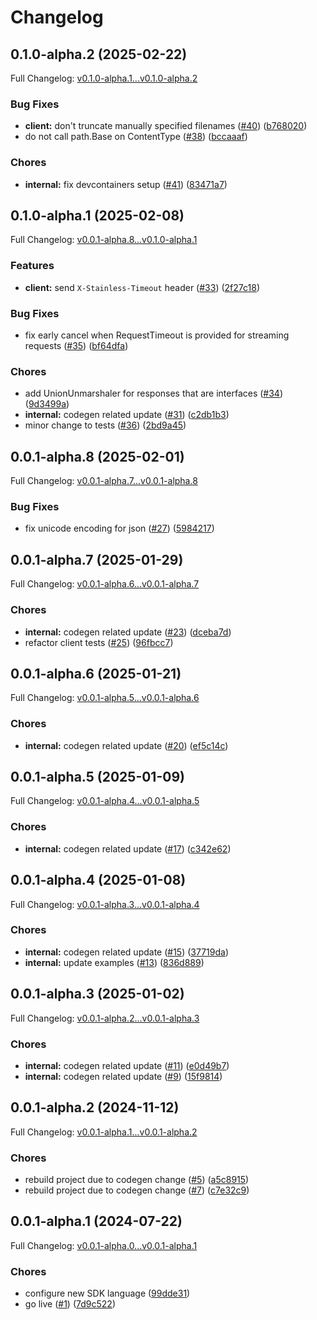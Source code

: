 # Changelog

## 0.1.0-alpha.2 (2025-02-22)

Full Changelog: [v0.1.0-alpha.1...v0.1.0-alpha.2](https://github.com/brennoo/findcep-go/compare/v0.1.0-alpha.1...v0.1.0-alpha.2)

### Bug Fixes

* **client:** don't truncate manually specified filenames ([#40](https://github.com/brennoo/findcep-go/issues/40)) ([b768020](https://github.com/brennoo/findcep-go/commit/b76802041dda18d22bdad29538dfd74d13d66ee9))
* do not call path.Base on ContentType ([#38](https://github.com/brennoo/findcep-go/issues/38)) ([bccaaaf](https://github.com/brennoo/findcep-go/commit/bccaaaf8ad6b216f493e85cfe925932a8d61ebbd))


### Chores

* **internal:** fix devcontainers setup ([#41](https://github.com/brennoo/findcep-go/issues/41)) ([83471a7](https://github.com/brennoo/findcep-go/commit/83471a7ef8ca1afd6a9949d595fa6e39f34e8bad))

## 0.1.0-alpha.1 (2025-02-08)

Full Changelog: [v0.0.1-alpha.8...v0.1.0-alpha.1](https://github.com/brennoo/findcep-go/compare/v0.0.1-alpha.8...v0.1.0-alpha.1)

### Features

* **client:** send `X-Stainless-Timeout` header ([#33](https://github.com/brennoo/findcep-go/issues/33)) ([2f27c18](https://github.com/brennoo/findcep-go/commit/2f27c18816e67e73e8518061398d886460a19017))


### Bug Fixes

* fix early cancel when RequestTimeout is provided for streaming requests ([#35](https://github.com/brennoo/findcep-go/issues/35)) ([bf64dfa](https://github.com/brennoo/findcep-go/commit/bf64dfa5c7f92cca9e2084c615059722c08d57e1))


### Chores

* add UnionUnmarshaler for responses that are interfaces ([#34](https://github.com/brennoo/findcep-go/issues/34)) ([9d3499a](https://github.com/brennoo/findcep-go/commit/9d3499a9eb773b77d75d5f71d46e3f5353e13b82))
* **internal:** codegen related update ([#31](https://github.com/brennoo/findcep-go/issues/31)) ([c2db1b3](https://github.com/brennoo/findcep-go/commit/c2db1b38ea244d9c6b08f92ed3ed5e9a953982fe))
* minor change to tests ([#36](https://github.com/brennoo/findcep-go/issues/36)) ([2bd9a45](https://github.com/brennoo/findcep-go/commit/2bd9a45d65f90938751cd2ca21ef0c05b2cb0a6a))

## 0.0.1-alpha.8 (2025-02-01)

Full Changelog: [v0.0.1-alpha.7...v0.0.1-alpha.8](https://github.com/brennoo/findcep-go/compare/v0.0.1-alpha.7...v0.0.1-alpha.8)

### Bug Fixes

* fix unicode encoding for json ([#27](https://github.com/brennoo/findcep-go/issues/27)) ([5984217](https://github.com/brennoo/findcep-go/commit/5984217380f2b02f3ceeaddb8a0d329b29822265))

## 0.0.1-alpha.7 (2025-01-29)

Full Changelog: [v0.0.1-alpha.6...v0.0.1-alpha.7](https://github.com/brennoo/findcep-go/compare/v0.0.1-alpha.6...v0.0.1-alpha.7)

### Chores

* **internal:** codegen related update ([#23](https://github.com/brennoo/findcep-go/issues/23)) ([dceba7d](https://github.com/brennoo/findcep-go/commit/dceba7dfe8b50729e0df7c83d1ca241d28c7dd9d))
* refactor client tests ([#25](https://github.com/brennoo/findcep-go/issues/25)) ([96fbcc7](https://github.com/brennoo/findcep-go/commit/96fbcc77b9d305d1dbd12930b27730021b4ab917))

## 0.0.1-alpha.6 (2025-01-21)

Full Changelog: [v0.0.1-alpha.5...v0.0.1-alpha.6](https://github.com/brennoo/findcep-go/compare/v0.0.1-alpha.5...v0.0.1-alpha.6)

### Chores

* **internal:** codegen related update ([#20](https://github.com/brennoo/findcep-go/issues/20)) ([ef5c14c](https://github.com/brennoo/findcep-go/commit/ef5c14ce644d5b5d70fec33db8d0200d9bbb57c6))

## 0.0.1-alpha.5 (2025-01-09)

Full Changelog: [v0.0.1-alpha.4...v0.0.1-alpha.5](https://github.com/brennoo/findcep-go/compare/v0.0.1-alpha.4...v0.0.1-alpha.5)

### Chores

* **internal:** codegen related update ([#17](https://github.com/brennoo/findcep-go/issues/17)) ([c342e62](https://github.com/brennoo/findcep-go/commit/c342e62830135590ffa42c846e6e142b2fa69bc3))

## 0.0.1-alpha.4 (2025-01-08)

Full Changelog: [v0.0.1-alpha.3...v0.0.1-alpha.4](https://github.com/brennoo/findcep-go/compare/v0.0.1-alpha.3...v0.0.1-alpha.4)

### Chores

* **internal:** codegen related update ([#15](https://github.com/brennoo/findcep-go/issues/15)) ([37719da](https://github.com/brennoo/findcep-go/commit/37719da1417436155e58cbca54509e78a2f22a14))
* **internal:** update examples ([#13](https://github.com/brennoo/findcep-go/issues/13)) ([836d889](https://github.com/brennoo/findcep-go/commit/836d88961b03698dc066e28a81efe4bfeaf07ebf))

## 0.0.1-alpha.3 (2025-01-02)

Full Changelog: [v0.0.1-alpha.2...v0.0.1-alpha.3](https://github.com/brennoo/findcep-go/compare/v0.0.1-alpha.2...v0.0.1-alpha.3)

### Chores

* **internal:** codegen related update ([#11](https://github.com/brennoo/findcep-go/issues/11)) ([e0d49b7](https://github.com/brennoo/findcep-go/commit/e0d49b701c2f9d6a4c46a73074f69494f5c72bec))
* **internal:** codegen related update ([#9](https://github.com/brennoo/findcep-go/issues/9)) ([15f9814](https://github.com/brennoo/findcep-go/commit/15f9814476aab9f824f27ae614aef459c5b16145))

## 0.0.1-alpha.2 (2024-11-12)

Full Changelog: [v0.0.1-alpha.1...v0.0.1-alpha.2](https://github.com/brennoo/findcep-go/compare/v0.0.1-alpha.1...v0.0.1-alpha.2)

### Chores

* rebuild project due to codegen change ([#5](https://github.com/brennoo/findcep-go/issues/5)) ([a5c8915](https://github.com/brennoo/findcep-go/commit/a5c89156bdd5b2ce8cdc782d82ae4e29ac1429cf))
* rebuild project due to codegen change ([#7](https://github.com/brennoo/findcep-go/issues/7)) ([c7e32c9](https://github.com/brennoo/findcep-go/commit/c7e32c9aed394fe54545362ac19019f1d5b6b480))

## 0.0.1-alpha.1 (2024-07-22)

Full Changelog: [v0.0.1-alpha.0...v0.0.1-alpha.1](https://github.com/brennoo/findcep-go/compare/v0.0.1-alpha.0...v0.0.1-alpha.1)

### Chores

* configure new SDK language ([99dde31](https://github.com/brennoo/findcep-go/commit/99dde31c9e2209bc3d7a506fa87deca2fd6d7605))
* go live ([#1](https://github.com/brennoo/findcep-go/issues/1)) ([7d9c522](https://github.com/brennoo/findcep-go/commit/7d9c52288811023b65270f13d3348108dbd7ad49))
